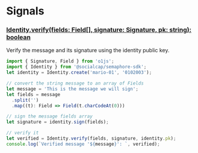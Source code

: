 # Signals

### [Identity.verify(fields: Field[], signature: Signature, pk: string): boolean](src/identity.ts)

Verify the message and its signature using the identity public key.

~~~typescript
import { Signature, Field } from 'o1js';
import { Identity }	from '@socialcap/semaphore-sdk';
let identity = Identity.create('mario-01', '0102003');

// convert the string message to an array of Fields
let message = 'This is the message we will sign';
let fields = message
  .split('')
  .map((t): Field => Field(t.charCodeAt(0)))

// sign the message fields array
let signature = identity.sign(fields);

// verify it 
let verified = Identity.verify(fields, signature, identity.pk);
console.log(`Verified message '${message}': `, verified);
~~~
